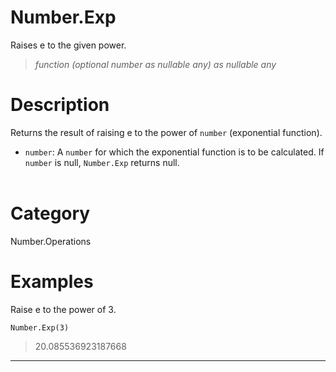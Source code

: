 ﻿# Number.Exp
Raises e to the given power.
> _function (optional number as nullable any) as nullable any_
# Description 
Returns the result of raising e to the power of <code>number</code> (exponential function).      
      <ul>
        <li><code>number</code>: A <code>number</code> for which the exponential function is to be calculated. If <code>number</code> is null, <code>Number.Exp</code> returns null. </li>        
      </ul>
# Category 
Number.Operations
# Examples 
Raise e to the power of 3.
```
Number.Exp(3)
```
> 20.085536923187668
***
